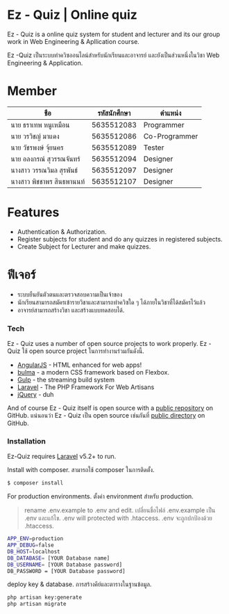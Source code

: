 # Ez - Quiz | Online quiz

Ez - Quiz is a online quiz system for student and lecturer and its our group work in Web Engineering & Apllication course.

Ez -Quiz เป็นระบบทำควิซออนไลน์สำหรับนักเรียนและอาจารย์ และยังเป็นส่วนหนึ่งในวิชา Web Engineering & Application.

# Member

|  ชือ   | รหัสนักศึกษา   	|    ตำแหน่ง   |
|---	                         |---            |---            |
|   นาย ธราเทพ หนูเหมือน        |   5635512083   |  Programmer   |
|   นาย วรวิชญ์ มาแดง           |   5635512086    | Co-Programmer |
|   นาย วัชรพงษ์ จุ้ยนคร          |    5635512089  | Tester          |
|   นาย อลงกรณ์ สุวรรณจันทร์     |  5635512094     | Designer      |
|   นางสาว วรรณวิมล สุรพันธ์      |  5635512097    | Designer      |
|   นางสาว พิชชาพร สินธพานนท์  |    5635512107  |   Designer    |


# Features
  - Authentication & Authorization.
  - Register subjects for student and do any quizzes in registered subjects.
  - Create Subject for Lecturer and make quizzes.

# ฟีเจอร์
  - ระบบยืนยันตัวตนและตรวจสอบความเป็นเจ้าของ
  - นักเรียนสามารถสมัครเข้ารายวิชาและสามารถทำควิซใด ๆ ได้ภายในวิชาที่ได้สมัครไว้แล้ว
  - อาจารย์สามารถสร้างวิชา และสร้างแบบทดสอบได้.


### Tech

Ez - Quiz uses a number of open source projects to work properly.
Ez - Quiz ใช้ open source project ในการทำงานร่วมกันดังนี้.

* [AngularJS] - HTML enhanced for web apps!
* [bulma] - a modern CSS framework based on Flexbox.
* [Gulp] - the streaming build system
* [Laravel] - The PHP Framework For Web Artisans
* [jQuery] - duh

And of course Ez - Quiz itself is open source with a [public repository][ezquiz]
 on GitHub.
แน่นอนว่า Ez - Quiz เป็น open source เช่นกันที่ [public directory][ezquiz]
 on GitHub.

### Installation

Ez-Quiz requires [Laravel](https://laravel.com/docs/5.2/) v5.2+ to run.

Install with composer.
สามารถใช้ composer ในการติดตั้ง.

```sh
$ composer install
```

For production environments.
ตั้งค่า environment สำหรับ production.

> rename .env.example to .env and edit.
> เปลี่ยนชื่อไฟล์ .env.example เป็น .env และแก้ไข.
> .env will protected with .htaccess.
> .env จะถูกปกป้องด้วย .htaccess.

```sh
APP_ENV=production
APP_DEBUG=false
DB_HOST=localhost
DB_DATABASE= [YOUR Database name]
DB_USERNAME= [YOUR Database password]
DB_PASSWORD = [YOUR Database password]
```

deploy key & database.
การสร้างคีย์และตารางในฐานข้อมูล.
```sh
php artisan key:generate
php artisan migrate
```


   [ezquiz]: <https://github.com/joemccann/dillinger>
   [git-repo-url]: <https://github.com/joemccann/dillinger.git>
   [Laravel]: <https://laravel.com/docs/5.2/>
   [@thomasfuchs]: <http://twitter.com/thomasfuchs>
   [Bulma]: <http://bulma.io/>
   [jQuery]: <http://jquery.com>
   [AngularJS]: <http://angularjs.org>
   [Gulp]: <http://gulpjs.com>

   [PlDb]: <https://github.com/joemccann/dillinger/tree/master/plugins/dropbox/README.md>
   [PlGh]:  <https://github.com/joemccann/dillinger/tree/master/plugins/github/README.md>
   [PlGd]: <https://github.com/joemccann/dillinger/tree/master/plugins/googledrive/README.md>
   [PlOd]: <https://github.com/joemccann/dillinger/tree/master/plugins/onedrive/README.md>
